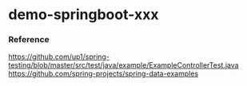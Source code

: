 # demo-springboot-xxx

### Reference 
https://github.com/up1/spring-testing/blob/master/src/test/java/example/ExampleControllerTest.java
https://github.com/spring-projects/spring-data-examples
